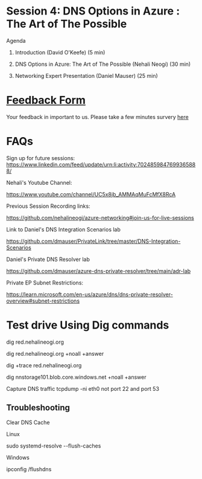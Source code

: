 # Session 4: DNS Options in Azure : The Art of The Possible

Agenda
1. Introduction (David O'Keefe) (5 min)

2. DNS Options in Azure: The Art of The Possible (Nehali Neogi) (30 min)

3. Networking Expert Presentation (Daniel Mauser) (25 min)

# [Feedback Form](https://forms.microsoft.com/r/9HSZnXTPSQ)

Your feedback in important to us. Please take a few minutes survery [here](https://forms.microsoft.com/r/9HSZnXTPSQ)




# FAQs

Sign up for future sessions:
https://www.linkedin.com/feed/update/urn:li:activity:7024859847699365888/


Nehali's Youtube Channel:

https://www.youtube.com/channel/UC5x8jb_AMMAqMuFcMfX8RcA


Previous Session Recording links:

https://github.com/nehalineogi/azure-networking#join-us-for-live-sessions


Link to Daniel's DNS Integration Scenarios lab

https://github.com/dmauser/PrivateLink/tree/master/DNS-Integration-Scenarios

Daniel's Private DNS Resolver lab

https://github.com/dmauser/azure-dns-private-resolver/tree/main/adr-lab


Private EP Subnet Restrictions:


https://learn.microsoft.com/en-us/azure/dns/dns-private-resolver-overview#subnet-restrictions


# Test drive Using Dig commands

dig red.nehalineogi.org

dig red.nehalineogi.org  +noall +answer

dig +trace red.nehalineogi.org

dig nnstorage101.blob.core.windows.net +noall +answer


Capture DNS traffic
 tcpdump -ni eth0 not port 22 and port 53


## Troubleshooting


Clear DNS Cache

Linux 

sudo systemd-resolve --flush-caches

Windows

ipconfig /flushdns